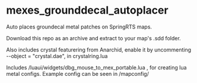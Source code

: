 # mexes_grounddecal_autoplacer
Auto places groundecal metal patches on SpringRTS maps.

Download this repo as an archive and extract to your map's .sdd folder.

Also includes crystal featurering from Anarchid, enable it by uncommenting  --object	= "crystal.dae",  in crystalring.lua

Includes /luaui/widgets/dbg_mouse_to_mex_portable.lua , for creating lua metal configs. Example config can be seen in /mapconfig/
